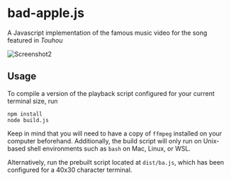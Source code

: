 # bad-apple.js

A Javascript implementation of the famous music video for the song featured in *Touhou*

![Screenshot2](https://github.com/iahuang/bad-apple/raw/main/res/sc.png)

## Usage

To compile a version of the playback script configured for your current terminal size, run
```
npm install
node build.js
```
Keep in mind that you will need to have a copy of `ffmpeg` installed on your computer beforehand. Additionally, the build script will only run on Unix-based shell environments such as `bash` on Mac, Linux, or WSL.

Alternatively, run the prebuilt script located at `dist/ba.js`, which has been configured for a 40x30 character terminal.